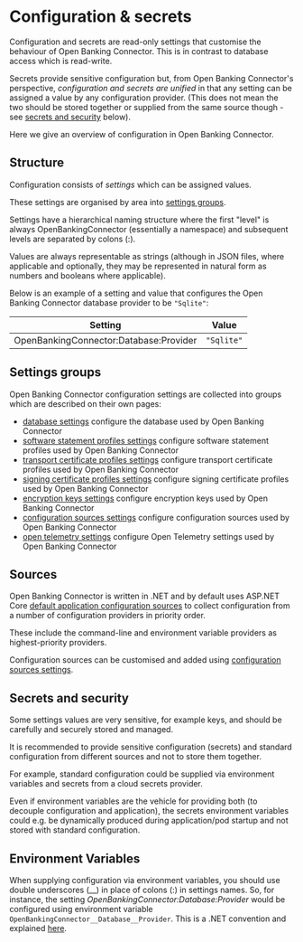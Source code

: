 # Configuration & secrets

Configuration and secrets are read-only settings that customise the behaviour of Open Banking Connector. This is in contrast to database access which is read-write.

Secrets provide sensitive configuration but, from Open Banking Connector's perspective, *configuration and secrets are unified* in that any setting can be assigned a value by any configuration provider. (This does not mean the two should be stored together or supplied from the same source though - see [secrets and security](#secrets-and-security) below).

Here we give an overview of configuration in Open Banking Connector.

## Structure

Configuration consists of *settings* which can be assigned values.

These settings are organised by area into [settings groups](#settings-groups).

Settings have a hierarchical naming structure where the first "level" is always OpenBankingConnector (essentially a namespace) and subsequent levels are separated by colons (:).

Values are always representable as strings (although in JSON files, where applicable and optionally, they may be represented in natural form as numbers and booleans where applicable).

Below is an example of a setting and value that configures the Open Banking Connector database provider to be `"Sqlite"`:

| Setting                                | Value      |
|----------------------------------------|------------|
| OpenBankingConnector:Database:Provider | `"Sqlite"` |

## Settings groups

Open Banking Connector configuration settings are collected into groups which are described on their own pages:

- [database settings](./database-settings.md) configure the database used by Open Banking Connector
- [software statement profiles settings](./software-statement-profiles-settings.md) configure software statement profiles used by Open Banking Connector
- [transport certificate profiles settings](./transport-certificate-profiles-settings.md) configure transport certificate profiles used by Open Banking Connector
- [signing certificate profiles settings](./signing-certificate-profiles-settings.md) configure signing certificate profiles used by Open Banking Connector
- [encryption keys settings](./encryption-keys-settings.md) configure encryption keys used by Open Banking Connector
- [configuration sources settings](./configuration-sources-settings.md) configure configuration sources used by Open Banking Connector
- [open telemetry settings](./open-telemetry-settings.md) configure Open Telemetry settings used by Open Banking Connector

## Sources

Open Banking Connector is written in .NET and by default uses ASP.NET Core [default application configuration sources](https://learn.microsoft.com/en-us/aspnet/core/fundamentals/configuration/?view=aspnetcore-6.0#default-application-configuration-sources) to collect configuration from a number of configuration providers in priority order.

These include the command-line and environment variable providers as highest-priority providers.

Configuration sources can be customised and added using [configuration sources settings](./configuration-sources-settings.md).

## Secrets and security

Some settings values are very sensitive, for example keys, and should be carefully and securely stored and managed.

It is recommended to provide sensitive configuration (secrets) and standard configuration from different sources and not to store them together.

For example, standard configuration could be supplied via environment variables and secrets from a cloud secrets provider.

Even if environment variables are the vehicle for providing both (to decouple configuration and application), the secrets environment variables could e.g. be dynamically produced during application/pod startup and not stored with standard configuration.

## Environment Variables

When supplying configuration via environment variables, you should use double underscores (__) in place of colons (:) in settings names. So, for instance, the setting *OpenBankingConnector:Database:Provider* would be configured using environment variable `OpenBankingConnector__Database__Provider`. This is a .NET convention and explained [here](https://docs.microsoft.com/en-us/aspnet/core/fundamentals/configuration/?view=aspnetcore-6.0#environment-variables).

